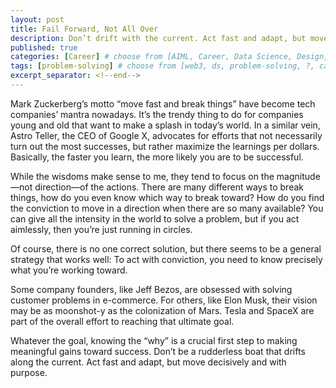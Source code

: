 ```yaml
---
layout: post
title: Fail Forward, Not All Over
description: Don’t drift with the current. Act fast and adapt, but move decisively and with purpose.
published: true
categories: [Career] # choose from [AIML, Career, Data Science, Design, Diagrams, Guides, Product, Research, Web3]
tags: [problem-solving] # choose from [web3, ds, problem-solving, ?, career, ML, data science, thoughts, trends, products, Misc]
excerpt_separator: <!--end-->
---
```


Mark Zuckerberg’s motto “move fast and break things” have become tech companies’ mantra nowadays. It’s the trendy thing to do for companies young and old that want to make a splash in today’s world. In a similar vein, Astro Teller,  the CEO of Google X, advocates for efforts that not necessarily turn out the most successes, but rather maximize the learnings per dollars. Basically, the faster you learn, the more likely you are to be successful. <!--end-->

While the wisdoms make sense to me, they tend to focus on the magnitude—not direction—of the actions. There are many different ways to break things, how do you even know which way to break toward? How do you find the conviction to move in a direction when there are so many available? You can give all the intensity in the world to solve a problem, but if you act aimlessly, then you’re just running in circles. 

Of course, there is no one correct solution, but there seems to be a general strategy that works well: To act with conviction, you need to know precisely what you’re working toward.  

Some company founders, like Jeff Bezos, are obsessed with solving customer problems in e-commerce. For others, like Elon Musk, their vision may be as moonshot-y as the colonization of Mars. Tesla and SpaceX are part of the overall effort to reaching that ultimate goal.

Whatever the goal, knowing the “why” is a crucial first step to making meaningful gains toward success. Don’t be a rudderless boat that drifts along the current. Act fast and adapt, but move decisively and with purpose.